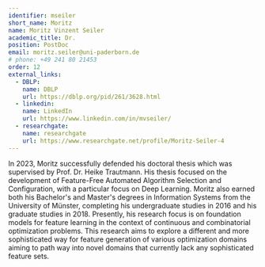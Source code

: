 ```yaml
---
identifier: mseiler
short_name: Moritz
name: Moritz Vinzent Seiler
academic_title: Dr.
position: PostDoc
email: moritz.seiler@uni-paderborn.de
# phone: +49 241 80 21453
order: 12
external_links:
  - DBLP:
    name: DBLP
    url: https://dblp.org/pid/261/3628.html
  - linkedin:
    name: LinkedIn
    url: https://www.linkedin.com/in/mvseiler/
  - researchgate:
    name: researchgate
    url: https://www.researchgate.net/profile/Moritz-Seiler-4
---
```

In 2023, Moritz successfully defended his doctoral thesis which was supervised by Prof. Dr. Heike Trautmann. His thesis focused on the development of Feature-Free Automated Algorithm Selection and Configuration, with a particular focus on Deep Learning. Moritz also earned both his Bachelor's and Master's degrees in Information Systems from the University of Münster, completing his undergraduate studies in 2016 and his graduate studies in 2018. Presently, his research focus is on foundation models for feature learning in the context of continuous and combinatorial optimization problems. This research aims to explore a different and more sophisticated way for feature generation of various optimization domains aiming to path way into novel domains that currently lack any sophisticated feature sets.

